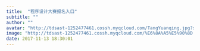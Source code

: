 ```yaml
---
title:  "程序设计大赛报名入口"
subtitle: ""
author: ""
avatar: "http://tdsast-1252477461.cossh.myqcloud.com/TangYuanqing.jpg?sign=+iqc5a5wI5L42gOkkmXibwgT/NNhPTEyNTI0Nzc0NjEmaz1BS0lENTRyUm95ZGpMbzU5MmlRWmloVDJPcEJOTUNwR3VaUDImZT0xNTEzMTgwMDY1JnQ9MTUxMDU4ODA2NSZyPTY2MzQ1ODk0MiZmPS9UYW5nWXVhbnFpbmcuanBnJmI9dGRzYXN0"
image: "http://tdsast-1252477461.cossh.myqcloud.com/%E6%8A%A5%E5%90%8D.png?sign=7whBOKwFH8/o67YGrdhVDdf3Cg9hPTEyNTI0Nzc0NjEmaz1BS0lENTRyUm95ZGpMbzU5MmlRWmloVDJPcEJOTUNwR3VaUDImZT0xNTEzMTgwNDc0JnQ9MTUxMDU4ODQ3NCZyPTg3NDkwNzI5MCZmPS8lRTYlOEElQTUlRTUlOTAlOEQucG5nJmI9dGRzYXN0"
date: 2017-11-13 18:30:01
---
```


<script charset="UTF-8" defer>(function(h){function n(a){return null===a?null:a.scrollHeight>a.clientHeight?a:n(a.parentNode)}function t(b){if(b.data){var f=JSON.parse(b.data);!f.height||p||q||(d.style.height=+f.height+"px");if(f.getter){b={};var f=[].concat(f.getter),k,h=f.length,m,c,g,e;for(k=0;k<h;k++){m=k;c=f[k]||{};c.n&&(m=c.n);g=null;try{switch(c.t){case "window":e=window;break;case "scrollParent":e=n(a)||window;break;default:e=a}if(c.e)if("rect"===c.v){g={};var l=e.getBoundingClientRect();g={top:l.top,left:l.left,width:l.width,height:l.height}}else g=e[c.v].apply(e,[].concat(c.e))||!0;else c.s?(e[c.v]=c.s,g=!0):g=e[c.v]||!1}catch(u){}b[m]=g}b.innerState=!p&&!q;a.contentWindow.postMessage(JSON.stringify({queryRes:b}),"*")}}}for(var r=h.document,b=r.documentElement;b.childNodes.length&&1==b.lastChild.nodeType;)b=b.lastChild;var d=b.parentNode,a=r.createElement("iframe");d.style.overflowY="auto";d.style.overflowX="hidden";var p=d.style.height&&"auto"!==d.style.height,q="absolute"===d.style.position||window.getComputedStyle&&"absolute"===window.getComputedStyle(d,null).getPropertyValue("position")||d.currentStyle&&"absolute"===d.currentStyle.position;h.addEventListener&&h.addEventListener("message",t,!1);a.src="http://cn.mikecrm.com/oURJ9oO";a.id="mkinoURJ9oO";a.onload=function(){a.contentWindow.postMessage(JSON.stringify({cif:1}),"*")};a.frameBorder=0;a.scrolling="no";a.style.display="block";a.style.minWidth="100%";a.style.width="100px";a.style.height="100%";a.style.border="none";a.style.overflow="auto";d.insertBefore(a,b)})(window);</script>
